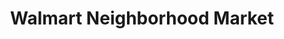 ---
title: "Walmart Neighborhood Market"
url: /greenville/walmart-neighborhood-market/
shop: Supermarkt
---